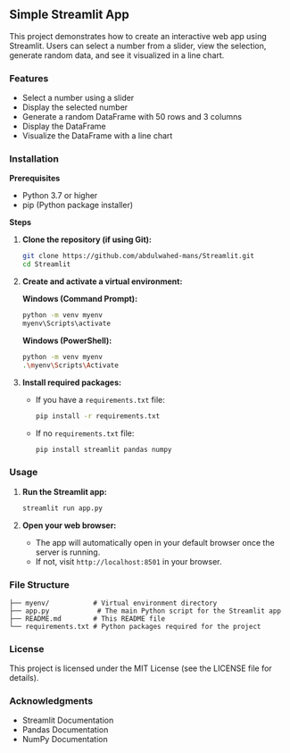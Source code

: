 ## Simple Streamlit App

This project demonstrates how to create an interactive web app using Streamlit. Users can select a number from a slider, view the selection, generate random data, and see it visualized in a line chart.

### Features

* Select a number using a slider
* Display the selected number
* Generate a random DataFrame with 50 rows and 3 columns
* Display the DataFrame
* Visualize the DataFrame with a line chart

### Installation

**Prerequisites**

* Python 3.7 or higher
* pip (Python package installer)

**Steps**

1. **Clone the repository (if using Git):**

   ```bash
   git clone https://github.com/abdulwahed-mans/Streamlit.git
   cd Streamlit
   ```

2. **Create and activate a virtual environment:**

   **Windows (Command Prompt):**

   ```bash
   python -m venv myenv
   myenv\Scripts\activate
   ```

   **Windows (PowerShell):**

   ```bash
   python -m venv myenv
   .\myenv\Scripts\Activate
   ```

3. **Install required packages:**

   * If you have a `requirements.txt` file:

     ```bash
     pip install -r requirements.txt
     ```

   * If no `requirements.txt` file:

     ```bash
     pip install streamlit pandas numpy
     ```

### Usage

1. **Run the Streamlit app:**

   ```bash
   streamlit run app.py
   ```

2. **Open your web browser:**

   * The app will automatically open in your default browser once the server is running.
   * If not, visit `http://localhost:8501` in your browser.

### File Structure

```
├── myenv/           # Virtual environment directory
├── app.py            # The main Python script for the Streamlit app
├── README.md        # This README file
└── requirements.txt # Python packages required for the project
```

### License

This project is licensed under the MIT License (see the LICENSE file for details).

### Acknowledgments

* Streamlit Documentation
* Pandas Documentation
* NumPy Documentation
